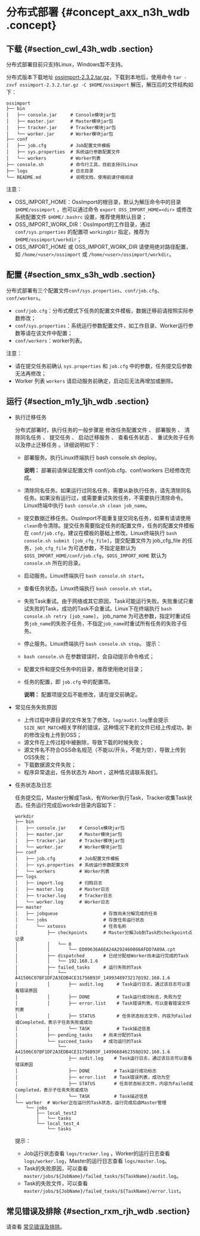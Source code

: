 # 分布式部署 {#concept_axx_n3h_wdb .concept}

## 下载 {#section_cwl_43h_wdb .section}

分布式部署目前只支持Linux，Windows暂不支持。

 分布式版本下载地址 [ossimport-2.3.2.tar.gz](http://gosspublic.alicdn.com/ossimport/international/distributed/ossimport-2.3.2.tar.gz)，下载到本地后，使用命令 `tar -zxvf ossimport-2.3.2.tar.gz -C $HOME/ossimport` 解压，解压后的文件结构如下：

```
ossimport
├── bin
│   ├── console.jar     # Console模块jar包
│   ├── master.jar      # Master模块jar包
│   ├── tracker.jar     # Tracker模块jar包
│   └── worker.jar      # Worker模块jar包
├── conf
│   ├── job.cfg         # Job配置文件模板
│   ├── sys.properties  # 系统运行参数配置文件
│   └── workers         # Worker列表
├── console.sh          # 命令行工具，目前支持只Linux
├── logs                # 日志目录
└── README.md           # 说明文档，使用前请仔细阅读
```

注意：

-   OSS\_IMPORT\_HOME：OssImport的根目录，默认为解压命令中的目录 `$HOME/ossimport` ，也可以通过命令 `export OSS_IMPORT_HOME=<dir>` 或修改系统配置文件 `$HOME/.bashrc` 设置，推荐使用默认目录；
-   OSS\_IMPORT\_WORK\_DIR：OssImport的工作目录，通过 `conf/sys.properties` 的配置项 `workingDir` 指定，推荐为 `$HOME/ossimport/workdir`；
-   OSS\_IMPORT\_HOME 或 OSS\_IMPORT\_WORK\_DIR 请使用绝对路径配置，如 `/home/<user>/ossimport` 或 `/home/<user>/ossimport/workdir`。

## 配置 {#section_smx_s3h_wdb .section}

分布式部署有三个配置文件`conf/sys.properties`、`conf/job.cfg`、`conf/workers`。

-   `conf/job.cfg`：分布式模式下任务的配置文件模板，数据迁移前请按照实际参数修改；
-   `conf/sys.properties`：系统运行参数配置文件，如工作目录、Worker运行参数等请在该文件中配置；
-   `conf/workers`：worker列表。

注意：

-   请在提交任务前确认 `sys.properties` 和 `job.cfg` 中的参数，任务提交后参数无法再修改；
-   Worker 列表 `workers` 请启动服务前确定，启动后无法再增加或删除。

## 运行 {#section_m1y_1jh_wdb .section}

-   执行迁移任务

    分布式部署时，执行任务的一般步骤是 修改任务配置文件 、 部署服务 、 清除同名任务 、 提交任务 、 启动迁移服务 、 查看任务状态 、 重试失败子任务以及停止迁移任务 。详细说明如下：

    -   部署服务。执行Linux终端执行 bash console.sh deploy。

        **说明：** 部署前请保证配置文件 conf/job.cfg、conf/workers 已经修改完成。

    -   清除同名任务。如果运行过同名任务，需要从新执行任务，请先清除同名任务。如果没有运行过，或需要重试失败任务，不需要执行清除命令。Linux终端中执行 `bash console.sh clean job_name`。
    -   提交数据迁移任务。OssImport不能重复提交同名任务，如果有请请使用`clean`命令清除。提交任务需要指定任务的配置文件，任务的配置文件模板在 `conf/job.cfg`，建议在模板的基础上修改。Linux终端执行 `bash console.sh submit [job_cfg_file]`，提交配置文件为 job\_cfg\_file 的任务，`job_cfg_file` 为可选参数，不指定是默认为 `$OSS_IMPORT_HOME/conf/job.cfg`，`$OSS_IMPORT_HOME` 默认为 `console.sh` 所在的目录。
    -   启动服务。Linux终端执行 `bash console.sh start`。
    -   查看任务状态。Linux终端执行 `bash console.sh stat`。
    -   失败Task重试。由于网络或其它原因，Task可能运行失败。失败重试只重试失败的Task，成功的Task不会重试。Linux下在终端执行 `bash console.sh retry [job_name]`， job\_name 为可选参数，指定时重试任务`job_name`的失败子任务，不指定`job_name`时重试所有任务的失败子任务。
    -   停止服务。Linux终端执行 `bash console.sh stop`。
    提示：

    -   `bash console.sh` 在参数错误时，会自动提示命令格式；
    -   配置文件和提交任务中的目录，推荐使用绝对目录；
    -   任务的配置，即 `job.cfg` 中的配置项。

        **说明：** 配置项提交后不能修改，请在提交前确定。

-   常见任务失败原因
    -   上传过程中源目录的文件发生了修改，`log/audit.log`里会提示`SIZE_NOT_MATCH`相关字样的错误，这种情况下老的文件已经上传成功，新的修改没有上传到OSS；
    -   源文件在上传过程中被删除，导致下载的时候失败；
    -   源文件名不符合OSS命名规范（不能以/开头，不能为空），导致上传到OSS失败；
    -   下载数据源文件失败；
    -   程序异常退出，任务状态为 Abort ，这种情况请联系我们。
-   任务状态及日志

    任务提交后，Master分解成Task，有Worker执行Task，Tracker收集Task状态。任务运行完成后workdir目录内容如下：

    ```
    workdir
    ├── bin
    │   ├── console.jar     # Console模块jar包
    │   ├── master.jar      # Master模块jar包
    │   ├── tracker.jar     # Tracker模块jar包
    │   └── worker.jar      # Worker模块jar包
    ├── conf
    │   ├── job.cfg         # Job配置文件模板
    │   ├── sys.properties  # 系统运行参数配置文件
    │   └── workers         # Worker列表
    ├── logs
    │   ├── import.log      # 归档日志
    │   ├── master.log      # Master日志
    │   ├── tracker.log     # Tracker日志
    │   └── worker.log      # Worker日志
    ├── master
    │   ├── jobqueue                 # 存放尚未分解完成的任务
    │   └── jobs                     # 存放任务运行状态
    │       └── xxtooss              # 任务名称
    │           ├── checkpoints      # Master分解Job到Task的checkpoint点记录
    │           │   └── 0
    │           │       └── ED09636A6EA24A292460866AFDD7A89A.cpt
    │           ├── dispatched       # 已经分配给Worker尚未运行完成的Task
    │           │   └── 192.168.1.6
    │           ├── failed_tasks     # 运行失败的Task
    │           │   └── A41506C07BF1DF2A3EDB4CE31756B93F_1499348973217@192.168.1.6
    │           │       ├── audit.log     # Task运行日志，通过该日志可以查看错误原因
    │           │       ├── DONE          # Task运行成功标志，失败为空
    │           │       ├── error.list    # Task错误列表，可以查看错误文件列表
    │           │       ├── STATUS        # 任务状态标志文件，内容为Failed或Completed，表示子任务失败或成功
    │           │       └── TASK          # Task描述信息
    │           ├── pending_tasks    # 尚未分配的Task
    │           └── succeed_tasks    # 成功运行的Task
    │               └── A41506C07BF1DF2A3EDB4CE31756B93F_1499668462358@192.168.1.6
    │                   ├── audit.log    # Task运行日志，通过该日志可以查看错误原因
    │                   ├── DONE         # Task运行成功标志
    │                   ├── error.list   # Task错误列表，成功为空
    │                   ├── STATUS       # 任务状态标志文件，内容为Failed或Completed，表示子任务失败或成功
    │                   └── TASK         # Task描述信息
    └── worker  # Worker正在运行的Task状态，运行完成后由Master管理
        └── jobs
            ├── local_test2
            │   └── tasks
            └── local_test_4
                └── tasks
    ```

    提示：

    -   Job运行状态查看 `logs/tracker.log` ，Worker的运行日志查看 `logs/worker.log`，Master的运行日志查看 `logs/master.log`。
    -   Task的失败原因，可以查看`master/jobs/${JobName}/failed_tasks/${TaskName}/audit.log`。
    -   Task的失败文件，可以查看`master/jobs/${JobName}/failed_tasks/${TaskName}/error.list`。

## 常见错误及排除 {#section_rxm_rjh_wdb .section}

请查看 [常见错误及排除](intl.zh-CN/常用工具/ossimport/常见问题.md#)。

